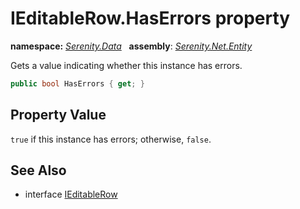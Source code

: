 # IEditableRow.HasErrors property
**namespace:** *[Serenity.Data](../../README.md#serenity.data-namespace)*   **assembly**: *[Serenity.Net.Entity](../../README.md)*

Gets a value indicating whether this instance has errors.

```csharp
public bool HasErrors { get; }
```

## Property Value

`true` if this instance has errors; otherwise, `false`.

## See Also

* interface [IEditableRow](../IEditableRow.md)